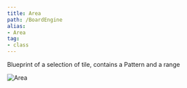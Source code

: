 ```yaml
---
title: Area
path: /BoardEngine
alias: 
- Area
tag: 
- class
---
```

Blueprint of a selection of tile, contains a Pattern and a range

![Area](Area.svg "Area")

